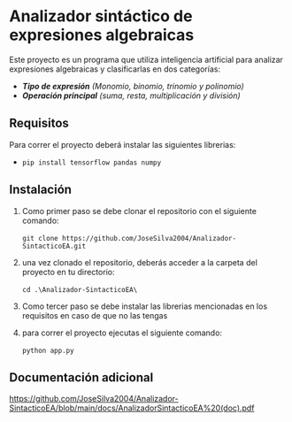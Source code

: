 # Analizador sintáctico de expresiones algebraicas
Este proyecto es un programa que utiliza inteligencia artificial para analizar expresiones algebraicas y clasificarlas en dos categorías:

- ***Tipo de expresión*** *(Monomio, binomio, trinomio y polinomio)*
- ***Operación principal*** *(suma, resta, multiplicación y división)*

## Requisitos

Para correr el proyecto deberá instalar las siguientes librerias:

- `pip install tensorflow pandas numpy`

## Instalación

1. Como primer paso se debe clonar el repositorio con el siguiente comando:
\
\
`git clone https://github.com/JoseSilva2004/Analizador-SintacticoEA.git`

2. una vez clonado el repositorio, deberás acceder a la carpeta del proyecto en tu directorio:
\
\
`cd .\Analizador-SintacticoEA\`

3. Como tercer paso se debe instalar las librerias mencionadas en los requisitos en caso de que no las tengas

4. para correr el proyecto ejecutas el siguiente comando:
\
\
`python app.py`

## Documentación adicional

https://github.com/JoseSilva2004/Analizador-SintacticoEA/blob/main/docs/AnalizadorSintacticoEA%20(doc).pdf
